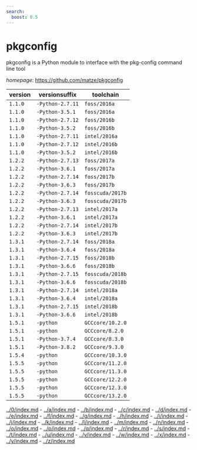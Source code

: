 ```yaml
---
search:
  boost: 0.5
---
```

# pkgconfig

pkgconfig is a Python module to interface with the pkg-config command line tool

*homepage*: <https://github.com/matze/pkgconfig>

version | versionsuffix | toolchain
--------|---------------|----------
``1.1.0`` | ``-Python-2.7.11`` | ``foss/2016a``
``1.1.0`` | ``-Python-3.5.1`` | ``foss/2016a``
``1.1.0`` | ``-Python-2.7.12`` | ``foss/2016b``
``1.1.0`` | ``-Python-3.5.2`` | ``foss/2016b``
``1.1.0`` | ``-Python-2.7.11`` | ``intel/2016a``
``1.1.0`` | ``-Python-2.7.12`` | ``intel/2016b``
``1.1.0`` | ``-Python-3.5.2`` | ``intel/2016b``
``1.2.2`` | ``-Python-2.7.13`` | ``foss/2017a``
``1.2.2`` | ``-Python-3.6.1`` | ``foss/2017a``
``1.2.2`` | ``-Python-2.7.14`` | ``foss/2017b``
``1.2.2`` | ``-Python-3.6.3`` | ``foss/2017b``
``1.2.2`` | ``-Python-2.7.14`` | ``fosscuda/2017b``
``1.2.2`` | ``-Python-3.6.3`` | ``fosscuda/2017b``
``1.2.2`` | ``-Python-2.7.13`` | ``intel/2017a``
``1.2.2`` | ``-Python-3.6.1`` | ``intel/2017a``
``1.2.2`` | ``-Python-2.7.14`` | ``intel/2017b``
``1.2.2`` | ``-Python-3.6.3`` | ``intel/2017b``
``1.3.1`` | ``-Python-2.7.14`` | ``foss/2018a``
``1.3.1`` | ``-Python-3.6.4`` | ``foss/2018a``
``1.3.1`` | ``-Python-2.7.15`` | ``foss/2018b``
``1.3.1`` | ``-Python-3.6.6`` | ``foss/2018b``
``1.3.1`` | ``-Python-2.7.15`` | ``fosscuda/2018b``
``1.3.1`` | ``-Python-3.6.6`` | ``fosscuda/2018b``
``1.3.1`` | ``-Python-2.7.14`` | ``intel/2018a``
``1.3.1`` | ``-Python-3.6.4`` | ``intel/2018a``
``1.3.1`` | ``-Python-2.7.15`` | ``intel/2018b``
``1.3.1`` | ``-Python-3.6.6`` | ``intel/2018b``
``1.5.1`` | ``-python`` | ``GCCcore/10.2.0``
``1.5.1`` | ``-python`` | ``GCCcore/8.2.0``
``1.5.1`` | ``-Python-3.7.4`` | ``GCCcore/8.3.0``
``1.5.1`` | ``-Python-3.8.2`` | ``GCCcore/9.3.0``
``1.5.4`` | ``-python`` | ``GCCcore/10.3.0``
``1.5.5`` | ``-python`` | ``GCCcore/11.2.0``
``1.5.5`` | ``-python`` | ``GCCcore/11.3.0``
``1.5.5`` | ``-python`` | ``GCCcore/12.2.0``
``1.5.5`` | ``-python`` | ``GCCcore/12.3.0``
``1.5.5`` | ``-python`` | ``GCCcore/13.2.0``

[../0/index.md](0) - [../a/index.md](a) - [../b/index.md](b) - [../c/index.md](c) - [../d/index.md](d) - [../e/index.md](e) - [../f/index.md](f) - [../g/index.md](g) - [../h/index.md](h) - [../i/index.md](i) - [../j/index.md](j) - [../k/index.md](k) - [../l/index.md](l) - [../m/index.md](m) - [../n/index.md](n) - [../o/index.md](o) - [../p/index.md](p) - [../q/index.md](q) - [../r/index.md](r) - [../s/index.md](s) - [../t/index.md](t) - [../u/index.md](u) - [../v/index.md](v) - [../w/index.md](w) - [../x/index.md](x) - [../y/index.md](y) - [../z/index.md](z)

